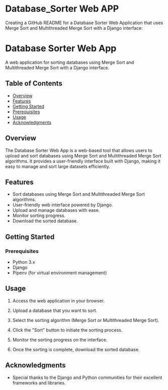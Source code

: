 # Database_Sorter Web APP
Creating a GitHub README for a Database Sorter Web Application that uses Merge Sort and Multithreaded Merge Sort with a Django interface:

# Database Sorter Web App
A web application for sorting databases using Merge Sort and Multithreaded Merge Sort with a Django interface.

## Table of Contents

- [Overview](#overview)
- [Features](#features)
- [Getting Started](#getting-started)
- [Prerequisites](#prerequisites)
- [Usage](#usage)
- [Acknowledgments](#acknowledgments)

## Overview

The Database Sorter Web App is a web-based tool that allows users to upload and sort databases using Merge Sort and Multithreaded Merge Sort algorithms. It provides a user-friendly interface built with Django, making it easy to manage and sort large datasets efficiently.

## Features

- Sort databases using Merge Sort and Multithreaded Merge Sort algorithms.
- User-friendly web interface powered by Django.
- Upload and manage databases with ease.
- Monitor sorting progress.
- Download the sorted database.

## Getting Started

### Prerequisites

- Python 3.x
- Django
- Pipenv (for virtual environment management)

## Usage

1. Access the web application in your browser.

2. Upload a database that you want to sort.

3. Select the sorting algorithm (Merge Sort or Multithreaded Merge Sort).

4. Click the "Sort" button to initiate the sorting process.

5. Monitor the sorting progress on the interface.

6. Once the sorting is complete, download the sorted database.



## Acknowledgments

- Special thanks to the Django and Python communities for their excellent frameworks and libraries.

